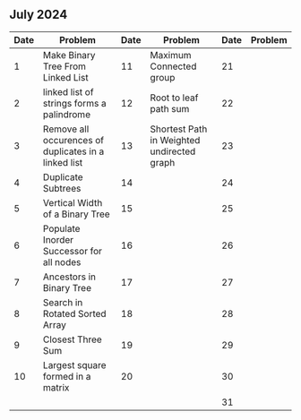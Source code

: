 ## July 2024

| Date | Problem                                              | Date | Problem                                    | Date | Problem |
| ---- | ---------------------------------------------------- | ---- | ------------------------------------------ | ---- | ------- |
| 1    | Make Binary Tree From Linked List                    | 11   | Maximum Connected group                    | 21   |         |
| 2    | linked list of strings forms a palindrome            | 12   | Root to leaf path sum                      | 22   |         |
| 3    | Remove all occurences of duplicates in a linked list | 13   | Shortest Path in Weighted undirected graph | 23   |         |
| 4    | Duplicate Subtrees                                   | 14   |                                            | 24   |         |
| 5    | Vertical Width of a Binary Tree                      | 15   |                                            | 25   |         |
| 6    | Populate Inorder Successor for all nodes             | 16   |                                            | 26   |         |
| 7    | Ancestors in Binary Tree                             | 17   |                                            | 27   |         |
| 8    | Search in Rotated Sorted Array                       | 18   |                                            | 28   |         |
| 9    | Closest Three Sum                                    | 19   |                                            | 29   |         |
| 10   | Largest square formed in a matrix                    | 20   |                                            | 30   |         |
|      |                                                      |      |                                            | 31   |         |
